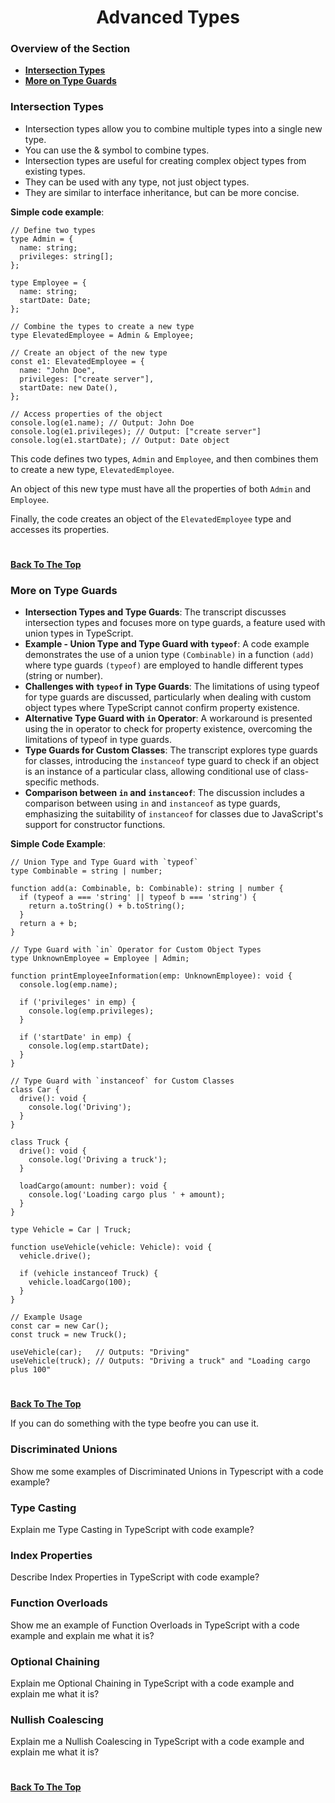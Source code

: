 <h1 align="center">Advanced Types</h1>

### Overview of the Section
* **[Intersection Types](#intersection-types)**
* **[More on Type Guards](#more-on-type-guards)**


### Intersection Types

- Intersection types allow you to combine multiple types into a single new type.
- You can use the & symbol to combine types.
- Intersection types are useful for creating complex object types from existing types.
- They can be used with any type, not just object types.
- They are similar to interface inheritance, but can be more concise.

**Simple code example**:
```
// Define two types
type Admin = {
  name: string;
  privileges: string[];
};

type Employee = {
  name: string;
  startDate: Date;
};

// Combine the types to create a new type
type ElevatedEmployee = Admin & Employee;

// Create an object of the new type
const e1: ElevatedEmployee = {
  name: "John Doe",
  privileges: ["create server"],
  startDate: new Date(),
};

// Access properties of the object
console.log(e1.name); // Output: John Doe
console.log(e1.privileges); // Output: ["create server"]
console.log(e1.startDate); // Output: Date object
```
This code defines two types, ``Admin`` and ``Employee``, and then combines them to create a new type, ``ElevatedEmployee``. 

An object of this new type must have all the properties of both ``Admin`` and ``Employee``. 

Finally, the code creates an object of the ``ElevatedEmployee`` type and accesses its properties.
#
**[Back To The Top](#Overview-of-the-Section)**


### More on Type Guards
- **Intersection Types and Type Guards**: The transcript discusses intersection types and focuses more on type guards, a feature used with union types in TypeScript.
- **Example - Union Type and Type Guard with ``typeof``**: A code example demonstrates the use of a union type ``(Combinable)`` in a function ``(add)`` where type guards ``(typeof)`` are employed to handle different types (string or number).
- **Challenges with ``typeof`` in Type Guards**: The limitations of using typeof for type guards are discussed, particularly when dealing with custom object types where TypeScript cannot confirm property existence.
- **Alternative Type Guard with ``in`` Operator**: A workaround is presented using the in operator to check for property existence, overcoming the limitations of typeof in type guards.
- **Type Guards for Custom Classes**: The transcript explores type guards for classes, introducing the ``instanceof`` type guard to check if an object is an instance of a particular class, allowing conditional use of class-specific methods.
- **Comparison between ``in`` and ``instanceof``**: The discussion includes a comparison between using ``in`` and ``instanceof`` as type guards, emphasizing the suitability of ``instanceof`` for classes due to JavaScript's support for constructor functions.

**Simple Code Example**:
```
// Union Type and Type Guard with `typeof`
type Combinable = string | number;

function add(a: Combinable, b: Combinable): string | number {
  if (typeof a === 'string' || typeof b === 'string') {
    return a.toString() + b.toString();
  }
  return a + b;
}

// Type Guard with `in` Operator for Custom Object Types
type UnknownEmployee = Employee | Admin;

function printEmployeeInformation(emp: UnknownEmployee): void {
  console.log(emp.name);
  
  if ('privileges' in emp) {
    console.log(emp.privileges);
  }

  if ('startDate' in emp) {
    console.log(emp.startDate);
  }
}

// Type Guard with `instanceof` for Custom Classes
class Car {
  drive(): void {
    console.log('Driving');
  }
}

class Truck {
  drive(): void {
    console.log('Driving a truck');
  }

  loadCargo(amount: number): void {
    console.log('Loading cargo plus ' + amount);
  }
}

type Vehicle = Car | Truck;

function useVehicle(vehicle: Vehicle): void {
  vehicle.drive();

  if (vehicle instanceof Truck) {
    vehicle.loadCargo(100);
  }
}

// Example Usage
const car = new Car();
const truck = new Truck();

useVehicle(car);   // Outputs: "Driving"
useVehicle(truck); // Outputs: "Driving a truck" and "Loading cargo plus 100"
```
#
**[Back To The Top](#Overview-of-the-Section)**



If you can do something with the type beofre you can use it.

### Discriminated Unions
Show me some examples of Discriminated Unions in Typescript with a code example?

### Type Casting
Explain me Type Casting in TypeScript with code example?

### Index Properties
Describe Index Properties in TypeScript with code example?

### Function Overloads
Show me an example of Function Overloads in TypeScript with a code example and explain me what it is?

### Optional Chaining
Explain me Optional Chaining in TypeScript with a code example and explain me what it is?

### Nullish Coalescing
Explain me a Nullish Coalescing in TypeScript with a code example and explain me what it is?




#
**[Back To The Top](#Overview-of-the-Section)**
